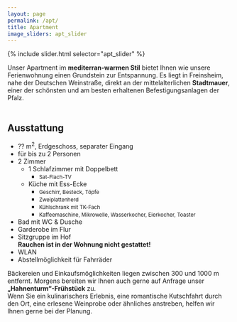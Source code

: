 ```yaml
---
layout: page
permalink: /apt/
title: Apartment
image_sliders: apt_slider
---
```


<div class="align-right" style="width: 66%">
{% include slider.html selector="apt_slider" %}
</div>

Unser Apartment im **mediterran-warmen Stil** bietet Ihnen wie unsere Ferienwohnung einen Grundstein zur Entspannung. Es liegt in Freinsheim, nahe der Deutschen Weinstraße, direkt an der mittelalterlichen **Stadtmauer**, einer der schönsten und am besten erhaltenen Befestigungsanlagen der Pfalz.
<br/><br/>

## Ausstattung
- ?? m<sup>2</sup>, Erdgeschoss, separater Eingang
- für bis zu 2 Personen
- 2 Zimmer
  - 1 Schlafzimmer mit Doppelbett
    - <small>Sat-Flach-TV</small>
  - Küche mit Ess-Ecke
    - <small>Geschirr, Besteck, Töpfe</small>
    - <small>Zweiplattenherd</small>
    - <small>Kühlschrank mit TK-Fach</small>
    - <small>Kaffeemaschine, Mikrowelle, Wasserkocher, Eierkocher, Toaster</small>
- Bad mit WC & Dusche
- Garderobe im Flur
- Sitzgruppe im Hof <br/>
  **Rauchen ist in der Wohnung nicht gestattet!**
- WLAN
- Abstellmöglichkeit für Fahrräder

Bäckereien und Einkaufsmöglichkeiten liegen zwischen 300 und 1000 m entfernt. Morgens bereiten wir Ihnen auch gerne auf Anfrage unser **„Hahnenturm“-Frühstück** zu.\
Wenn Sie ein kulinarischers Erlebnis, eine romantische Kutschfahrt durch den Ort, eine erlesene Weinprobe oder ähnliches anstreben, helfen wir Ihnen gerne bei der Planung.
